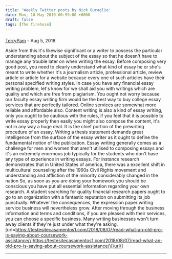 ```yaml
---
title: 'Weekly Twitter posts by Nick Buraglio'
date: Mon, 10 May 2010 00:59:00 +0000
draft: false
tags: [The firehose]
---
```



#### 
[TerryPam](http://www.ecovillagesmaui.com/2018/08/09/understanding-top-10-essay-writing-sites-2/ "jay.sing@mail.ru") - <time datetime="2018-08-10 21:25:09">Aug 5, 2018</time>

Aside from this it's likewise significant or a writer to possess the particular understanding about the subject of the essay so that he doesn't have to manage any trouble later on when writing the essay. Before composing very good post, you need to clearly understand what kind of essay he or she's meant to write whether it's a journalism article, professional article, review article or article for a website because every one of such articles have their personal specified writing styles. In case you have any financial essay writing problem, let's know for we shall aid you with writings which are quality and which are free from plagiarism. You ought not worry because our faculty essay writing firm would be the best way to buy college essay services that are perfectly tailored. Online services are somewhat more reliable and affordable also. Content writing is also a kind of essay writing, only you ought to be cautious with the rules, if you feel that it is possible to write essay properly then easily you might also compose the content, it's not in any way a huge deal. It is the chief portion of the prewriting procedure of an essay. Writing a thesis statement demands great intelligence from the surface of the essay writer as it ought to define the fundamental notion of the publication. Essay writing generally comes as a challenge for men and women that aren't utilised to composing essays and it's an extremely enormous job typically for the students who don't have any type of experience in writing essays. For instance research demonstrates that in United States of america, there was a excellent shift in multicultural counseling after the 1960s Civil Rights movement and understanding and affliction of the minority considerably changed in the nation So, as soon as you are doing your homework you should be conscious you have put all essential information regarding your own research. A student searching for quality financial research papers ought to go to an organization with a fantastic reputation on submitting its job punctually. Whatever the consequences, the expression paper writing service business will nevertheless grow. After moving through the business information and terms and conditions, if you are pleased with their services, you can choose a specific business. Many writing businesses won't turn away clients if they're just under what they're asking. \[url=https://testesitecasamentos1.com/2018/08/07/read-what-an-old-pro-is-saying-about-coursework-assistance/\]https://testesitecasamentos1.com/2018/08/07/read-what-an-old-pro-is-saying-about-coursework-assistance/\[/url\]
<hr />
